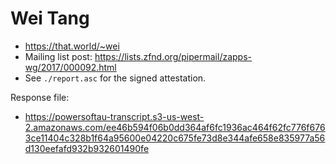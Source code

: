 # Wei Tang

* https://that.world/~wei
* Mailing list post: <https://lists.zfnd.org/pipermail/zapps-wg/2017/000092.html>
* See `./report.asc` for the signed attestation.

Response file:

* https://powersoftau-transcript.s3-us-west-2.amazonaws.com/ee46b594f06b0dd364af6fc1936ac464f62fc776f6763ce11404c328b1f64a95600e04220c675fe73d8e344afe658e835977a56d130eefafd932b932601490fe
